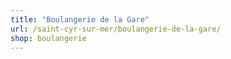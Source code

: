 ```yaml
---
title: "Boulangerie de la Gare"
url: /saint-cyr-sur-mer/boulangerie-de-la-gare/
shop: boulangerie
---
```

